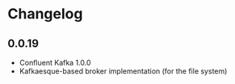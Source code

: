 # Changelog

## 0.0.19
* Confluent Kafka 1.0.0
* Kafkaesque-based broker implementation (for the file system)
